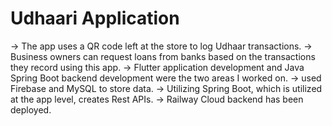# Udhaari Application

-> The app uses a QR code left at the store to log Udhaar
transactions.
-> Business owners can request loans from banks based on
the transactions they record using this app.
-> Flutter application development and Java Spring Boot
backend development were the two areas I worked on.
-> used Firebase and MySQL to store data.
-> Utilizing Spring Boot, which is utilized at the app level,
creates Rest APIs.
-> Railway Cloud backend has been deployed.
